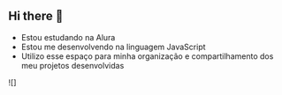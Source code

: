 ## Hi there 👋

- Estou estudando na Alura
- Estou me desenvolvendo na linguagem JavaScript
- Utilizo esse espaço para minha organização e compartilhamento dos meu projetos desenvolvidas

![]
